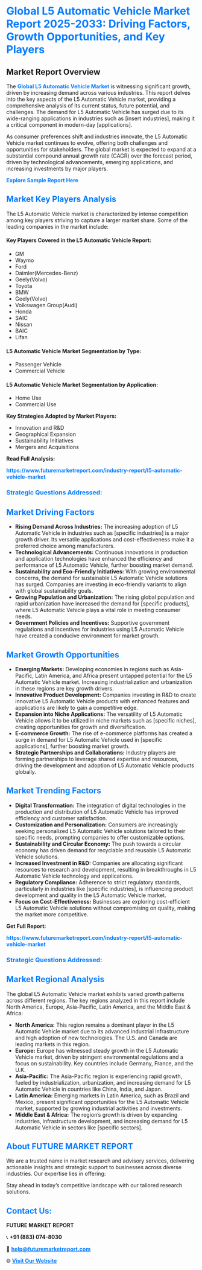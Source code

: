 <h1 style="color: #007BFF;">Global L5 Automatic Vehicle Market Report 2025-2033: Driving Factors, Growth Opportunities, and Key Players</h1>

<section id="overview">
<h2>Market Report Overview</h2>
<p>The <a href="https://www.futuremarketreport.com/industry-report/l5-automatic-vehicle-market" style="color: #007BFF; text-decoration: none;"><strong>Global L5 Automatic Vehicle Market</strong></a> is witnessing significant growth, driven by increasing demand across various industries. This report delves into the key aspects of the L5 Automatic Vehicle market, providing a comprehensive analysis of its current status, future potential, and challenges. The demand for L5 Automatic Vehicle has surged due to its wide-ranging applications in industries such as [insert industries], making it a critical component in modern-day [applications].</p>
<p>As consumer preferences shift and industries innovate, the L5 Automatic Vehicle market continues to evolve, offering both challenges and opportunities for stakeholders. The global market is expected to expand at a substantial compound annual growth rate (CAGR) over the forecast period, driven by technological advancements, emerging applications, and increasing investments by major players.</p>
</section>

<section id="overview">
<p><a href="https://www.futuremarketreport.com/request-sample/reportId=36330" style="color: #007BFF; text-decoration: none;"><strong>Explore Sample Report Here</strong></a></p>
</section>

<section id="key-players">
<h2 style="color: #007BFF;">Market Key Players Analysis</h2>
<p>The L5 Automatic Vehicle market is characterized by intense competition among key players striving to capture a larger market share. Some of the leading companies in the market include:</p>
<h4>Key Players Covered in the L5 Automatic Vehicle Report:</h4>
<ul><li>GM</li><li>Waymo</li><li>Ford</li><li>Daimler(Mercedes-Benz)</li><li>Geely(Volvo)</li><li>Toyota</li><li>BMW</li><li>Geely(Volvo)</li><li>Volkswagen Group(Audi)</li><li>Honda</li><li>SAIC</li><li>Nissan</li><li>BAIC</li><li>Lifan</li></ul>
<h4>L5 Automatic Vehicle Market Segmentation by Type:</h4>
<ul><li>Passenger Vehicle</li><li>Commercial Vehicle</li></ul>

<h4>L5 Automatic Vehicle Market Segmentation by Application:</h4>
<ul><li>Home Use</li><li>Commercial Use</li></ul>
<p><strong>Key Strategies Adopted by Market Players:</strong></p>
<ul>
<li>Innovation and R&D</li>
<li>Geographical Expansion</li>
<li>Sustainability Initiatives</li>
<li>Mergers and Acquisitions</li>
</ul>
</section>

<section>
<p><strong>Read Full Analysis: </strong></p><a href="https://www.futuremarketreport.com/industry-report/l5-automatic-vehicle-market" style="color: #007BFF; text-decoration: none;"><strong>https://www.futuremarketreport.com/industry-report/l5-automatic-vehicle-market</strong></a>
<h3 style="color: #007BFF;">Strategic Questions Addressed:</h3>
</section>

<section id="driving-factors">
<h2 style="color: #007BFF;">Market Driving Factors</h2>
<ul>
<li><strong>Rising Demand Across Industries:</strong> The increasing adoption of L5 Automatic Vehicle in industries such as [specific industries] is a major growth driver. Its versatile applications and cost-effectiveness make it a preferred choice among manufacturers.</li>
<li><strong>Technological Advancements:</strong> Continuous innovations in production and application technologies have enhanced the efficiency and performance of L5 Automatic Vehicle, further boosting market demand.</li>
<li><strong>Sustainability and Eco-Friendly Initiatives:</strong> With growing environmental concerns, the demand for sustainable L5 Automatic Vehicle solutions has surged. Companies are investing in eco-friendly variants to align with global sustainability goals.</li>
<li><strong>Growing Population and Urbanization:</strong> The rising global population and rapid urbanization have increased the demand for [specific products], where L5 Automatic Vehicle plays a vital role in meeting consumer needs.</li>
<li><strong>Government Policies and Incentives:</strong> Supportive government regulations and incentives for industries using L5 Automatic Vehicle have created a conducive environment for market growth.</li>
</ul>
</section>

<section id="growth-opportunities">
<h2 style="color: #007BFF;">Market Growth Opportunities</h2>
<ul>
<li><strong>Emerging Markets:</strong> Developing economies in regions such as Asia-Pacific, Latin America, and Africa present untapped potential for the L5 Automatic Vehicle market. Increasing industrialization and urbanization in these regions are key growth drivers.</li>
<li><strong>Innovative Product Development:</strong> Companies investing in R&D to create innovative L5 Automatic Vehicle products with enhanced features and applications are likely to gain a competitive edge.</li>
<li><strong>Expansion into Niche Applications:</strong> The versatility of L5 Automatic Vehicle allows it to be utilized in niche markets such as [specific niches], creating opportunities for growth and diversification.</li>
<li><strong>E-commerce Growth:</strong> The rise of e-commerce platforms has created a surge in demand for L5 Automatic Vehicle used in [specific applications], further boosting market growth.</li>
<li><strong>Strategic Partnerships and Collaborations:</strong> Industry players are forming partnerships to leverage shared expertise and resources, driving the development and adoption of L5 Automatic Vehicle products globally.</li>
</ul>
</section>

<section id="trending-factors">
<h2 style="color: #007BFF;">Market Trending Factors</h2>
<ul>
<li><strong>Digital Transformation:</strong> The integration of digital technologies in the production and distribution of L5 Automatic Vehicle has improved efficiency and customer satisfaction.</li>
<li><strong>Customization and Personalization:</strong> Consumers are increasingly seeking personalized L5 Automatic Vehicle solutions tailored to their specific needs, prompting companies to offer customizable options.</li>
<li><strong>Sustainability and Circular Economy:</strong> The push towards a circular economy has driven demand for recyclable and reusable L5 Automatic Vehicle solutions.</li>
<li><strong>Increased Investment in R&D:</strong> Companies are allocating significant resources to research and development, resulting in breakthroughs in L5 Automatic Vehicle technology and applications.</li>
<li><strong>Regulatory Compliance:</strong> Adherence to strict regulatory standards, particularly in industries like [specific industries], is influencing product development and quality in the L5 Automatic Vehicle market.</li>
<li><strong>Focus on Cost-Effectiveness:</strong> Businesses are exploring cost-efficient L5 Automatic Vehicle solutions without compromising on quality, making the market more competitive.</li>
</ul>
</section>

<section>
<p><strong>Get Full Report: </strong></p><a href="https://www.futuremarketreport.com/industry-report/l5-automatic-vehicle-market" style="color: #007BFF; text-decoration: none;"><strong>https://www.futuremarketreport.com/industry-report/l5-automatic-vehicle-market</strong></a>
<h3 style="color: #007BFF;">Strategic Questions Addressed:</h3>
</section>


<section id="regional-analysis">
<h2 style="color: #007BFF;">Market Regional Analysis</h2>
<p>The global L5 Automatic Vehicle market exhibits varied growth patterns across different regions. The key regions analyzed in this report include North America, Europe, Asia-Pacific, Latin America, and the Middle East & Africa:</p>
<ul>
<li><strong>North America:</strong> This region remains a dominant player in the L5 Automatic Vehicle market due to its advanced industrial infrastructure and high adoption of new technologies. The U.S. and Canada are leading markets in this region.</li>
<li><strong>Europe:</strong> Europe has witnessed steady growth in the L5 Automatic Vehicle market, driven by stringent environmental regulations and a focus on sustainability. Key countries include Germany, France, and the U.K.</li>
<li><strong>Asia-Pacific:</strong> The Asia-Pacific region is experiencing rapid growth, fueled by industrialization, urbanization, and increasing demand for L5 Automatic Vehicle in countries like China, India, and Japan.</li>
<li><strong>Latin America:</strong> Emerging markets in Latin America, such as Brazil and Mexico, present significant opportunities for the L5 Automatic Vehicle market, supported by growing industrial activities and investments.</li>
<li><strong>Middle East & Africa:</strong> The region’s growth is driven by expanding industries, infrastructure development, and increasing demand for L5 Automatic Vehicle in sectors like [specific sectors].</li>
</ul>
</section>

<footer>
<h2 style="color: #007BFF;">About FUTURE MARKET REPORT</h2>
<p>We are a trusted name in market research and advisory services, delivering actionable insights and strategic support to businesses across diverse industries. Our expertise lies in offering:</p>

<p>Stay ahead in today’s competitive landscape with our tailored research solutions.</p>

<h2 style="color: #007BFF;">Contact Us:</h2>
<p><strong>FUTURE MARKET REPORT</strong></p>
<p>📞 <strong>+91 (883) 074-8030</strong></p>
<p>📧 <strong><a href="mailto:help@futuremarketreport.com" style="color: #007BFF;">help@futuremarketreport.com</a></strong></p>
<p>🌐 <strong><a href="https://www.futuremarketreport.com/" style="color: #007BFF;">Visit Our Website</a></strong></p>
</footer>